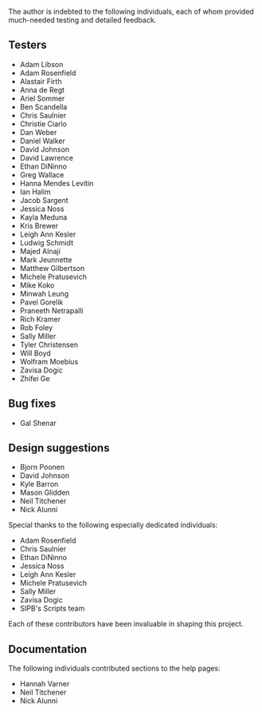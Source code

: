 The author is indebted to the following individuals, each of whom provided
much-needed testing and detailed feedback.

## Testers
- Adam Libson
- Adam Rosenfield
- Alastair Firth
- Anna de Regt
- Ariel Sommer
- Ben Scandella
- Chris Saulnier
- Christie Ciarlo
- Dan Weber
- Daniel Walker
- David Johnson
- David Lawrence
- Ethan DiNinno
- Greg Wallace
- Hanna Mendes Levitin
- Ian Halim
- Jacob Sargent
- Jessica Noss
- Kayla Meduna
- Kris Brewer
- Leigh Ann Kesler
- Ludwig Schmidt
- Majed Alnaji
- Mark Jeunnette
- Matthew Gilbertson
- Michele Pratusevich
- Mike Koko
- Minwah Leung
- Pavel Gorelik
- Praneeth Netrapalli
- Rich Kramer
- Rob Foley
- Sally Miller
- Tyler Christensen
- Will Boyd
- Wolfram Moebius
- Zavisa Dogic
- Zhifei Ge

## Bug fixes
- Gal Shenar

## Design suggestions
- Bjorn Poonen
- David Johnson
- Kyle Barron
- Mason Glidden
- Neil Titchener
- Nick Alunni

Special thanks to the following especially dedicated individuals:
 - Adam Rosenfield
 - Chris Saulnier
 - Ethan DiNinno
 - Jessica Noss
 - Leigh Ann Kesler
 - Michele Pratusevich
 - Sally Miller
 - Zavisa Dogic
 - SIPB's Scripts team

 Each of these contributors have been invaluable in shaping this project.

## Documentation
The following individuals contributed sections to the help pages:
- Hannah Varner
- Neil Titchener
- Nick Alunni
